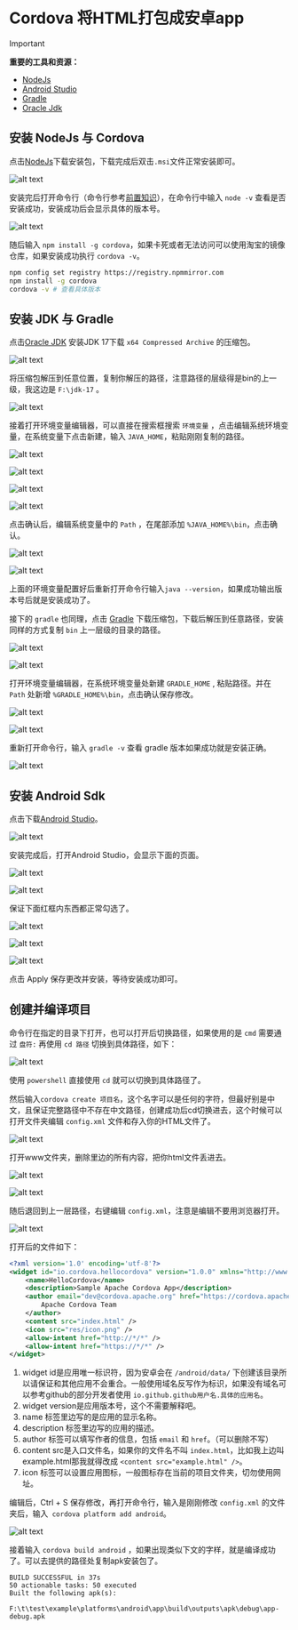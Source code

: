# Cordova 将HTML打包成安卓app

> [!IMPORTANT]
> **重要的工具和资源：**
> * [NodeJs](https://nodejs.org/zh-cn/download/prebuilt-installer)
> * [Android Studio](https://developer.android.com/studio?hl=zh-cn)
> * [Gradle](https://gradle.org/releases/)
> * [Oracle Jdk](https://www.oracle.com/java/technologies/downloads/)


## 安装 NodeJs 与 Cordova

点击[NodeJs](https://nodejs.org/zh-cn/download/prebuilt-installer)下载安装包，下载完成后双击`.msi`文件正常安装即可。

![alt text](../../images/Cordova/image.png)

安装完后打开命令行（命令行参考[前置知识](/正式开始/前置知识#Windows10-如何打开命令行)），在命令行中输入 `node -v` 查看是否安装成功，安装成功后会显示具体的版本号。


![alt text](../../images/Cordova/image-1.png)

随后输入 `npm install -g cordova`，如果卡死或者无法访问可以使用淘宝的镜像仓库，如果安装成功执行 `cordova -v`。

```bash
npm config set registry https://registry.npmmirror.com
npm install -g cordova
cordova -v # 查看具体版本
```

## 安装 JDK 与 Gradle

点击[Oracle JDK](https://www.oracle.com/java/technologies/downloads/) 安装JDK 17下载 `x64 Compressed Archive` 的压缩包。

![alt text](../../images/Cordova/image-2.png)

将压缩包解压到任意位置，复制你解压的路径，注意路径的层级得是bin的上一级，我这边是 `F:\jdk-17` 。  

![alt text](../../images/Cordova/image-3.png)

接着打开环境变量编辑器，可以直接在搜索框搜索 `环境变量` ，点击编辑系统环境变量，在系统变量下点击新建，输入 `JAVA_HOME`，粘贴刚刚复制的路径。

![alt text](../../images/Cordova/image-4.png) 

![alt text](../../images/Cordova/image-6.png)

![alt text](../../images/Cordova/image-5.png)

![alt text](../../images/Cordova/image-7.png)

点击确认后，编辑系统变量中的 `Path` ，在尾部添加 `%JAVA_HOME%\bin`，点击确认。

![alt text](../../images/Cordova/image-8.png)

![alt text](../../images/Cordova/image-9.png)

上面的环境变量配置好后重新打开命令行输入`java --version`，如果成功输出版本号后就是安装成功了。

接下的 `gradle` 也同理，点击 [Gradle](https://gradle.org/releases/) 下载压缩包，下载后解压到任意路径，安装同样的方式复制 `bin` 上一层级的目录的路径。

![alt text](../../images/Cordova/image-11.png)

![alt text](../../images/Cordova/image-10.png)

打开环境变量编辑器，在系统环境变量处新建 `GRADLE_HOME` , 粘贴路径。并在 `Path` 处新增 `%GRADLE_HOME%\bin`，点击确认保存修改。

![alt text](../../images/Cordova/image-12.png)

![alt text](../../images/Cordova/image-13.png)

重新打开命令行，输入 `gradle -v` 查看 gradle 版本如果成功就是安装正确。

![alt text](../../images/Cordova/image-14.png)

## 安装 Android Sdk

点击下载[Android Studio](https://developer.android.com/studio?hl=zh-cn)。

![alt text](../../images/Cordova/image-15.png)

安装完成后，打开Android Studio，会显示下面的页面。

![alt text](../../images/Cordova/image-16.png)

![alt text](../../images/Cordova/image-17.png)

保证下面红框内东西都正常勾选了。

![alt text](../../images/Cordova/image-18.png)

![alt text](../../images/Cordova/image-19.png)


![alt text](../../images/Cordova/image-20.png)

点击 Apply 保存更改并安装，等待安装成功即可。


## 创建并编译项目

命令行在指定的目录下打开，也可以打开后切换路径，如果使用的是 `cmd` 需要通过 `盘符:` 再使用 `cd 路径` 切换到具体路径，如下：

![alt text](../../images/Cordova/image-21.png)

使用 `powershell` 直接使用 `cd` 就可以切换到具体路径了。

然后输入`cordova create 项目名`，这个名字可以是任何的字符，但最好别是中文，且保证完整路径中不存在中文路径，创建成功后cd切换进去，这个时候可以打开文件夹编辑 `config.xml` 文件和存入你的HTML文件了。

![alt text](../../images/Cordova/image-24.png)

打开www文件夹，删除里边的所有内容，把你html文件丢进去。

![alt text](../../images/Cordova/image-25.png)

![alt text](../../images/Cordova/image-27.png)

随后退回到上一层路径，右键编辑 `config.xml`，注意是编辑不要用浏览器打开。

![alt text](../../images/Cordova/image-28.png)

打开后的文件如下：
```xml
<?xml version='1.0' encoding='utf-8'?>
<widget id="io.cordova.hellocordova" version="1.0.0" xmlns="http://www.w3.org/ns/widgets" xmlns:cdv="http://cordova.apache.org/ns/1.0">
    <name>HelloCordova</name>
    <description>Sample Apache Cordova App</description>
    <author email="dev@cordova.apache.org" href="https://cordova.apache.org">
        Apache Cordova Team
    </author>
    <content src="index.html" />
    <icon src="res/icon.png" />
    <allow-intent href="http://*/*" />
    <allow-intent href="https://*/*" />
</widget>
```
1. widget id是应用唯一标识符，因为安卓会在 `/android/data/` 下创建该目录所以请保证和其他应用不会重合。一般使用域名反写作为标识，如果没有域名可以参考github的部分开发者使用 `io.github.github用户名.具体的应用名`。
2. widget version是应用版本号，这个不需要解释吧。
3. name 标签里边写的是应用的显示名称。
4. description 标签里边写的应用的描述。
5. author 标签可以填写作者的信息，包括 `email` 和 `href`。（可以删除不写）
6. content src是入口文件名，如果你的文件名不叫 `index.html`，比如我上边叫example.html那我就得改成 `<content src="example.html" />`。
7. icon 标签可以设置应用图标，一般图标存在当前的项目文件夹，切勿使用网址。

编辑后，Ctrl + S 保存修改，再打开命令行，输入是刚刚修改 `config.xml` 的文件夹后，输入` cordova platform add android`。

![alt text](../../images/Cordova/image-29.png)

接着输入 `cordova build android` ，如果出现类似下文的字样，就是编译成功了。可以去提供的路径处复制apk安装包了。

```
BUILD SUCCESSFUL in 37s
50 actionable tasks: 50 executed
Built the following apk(s):
        F:\t\test\example\platforms\android\app\build\outputs\apk\debug\app-debug.apk
```